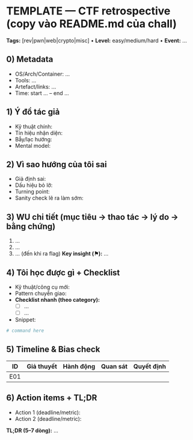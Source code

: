 # TEMPLATE — CTF retrospective (copy vào README.md của chall)

**Tags:** [rev|pwn|web|crypto|misc] • **Level:** easy/medium/hard • **Event:** ...

## 0) Metadata
- OS/Arch/Container: ...
- Tools: ...
- Artefact/links: ...
- Time: start ... – end ...

## 1) Ý đồ tác giả
- Kỹ thuật chính:
- Tín hiệu nhận diện:
- Bẫy/lạc hướng:
- Mental model:

## 2) Vì sao hướng của tôi sai
- Giả định sai:
- Dấu hiệu bỏ lỡ:
- Turning point:
- Sanity check lẽ ra làm sớm:

## 3) WU chi tiết (mục tiêu → thao tác → lý do → bằng chứng)
1) ...
2) ...
3) ... (đến khi ra flag)
**Key insight (⚑):** ...

## 4) Tôi học được gì + Checklist
- Kỹ thuật/công cụ mới:
- Pattern chuyển giao:
- **Checklist nhanh (theo category):**
  - [ ] ...
  - [ ] ...
- Snippet:
```bash
# command here
```

## 5) Timeline & Bias check
| ID | Giả thuyết | Hành động | Quan sát | Quyết định |
|----|------------|-----------|----------|------------|
| E01|            |           |          |            |

## 6) Action items + TL;DR
- Action 1 (deadline/metric):
- Action 2 (deadline/metric):

**TL;DR (5–7 dòng):** ...
